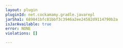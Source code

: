```yaml
---
layout: plugin
pluginId: net.cockamamy.gradle.javarepl
jarSha1: 689841bfc81bbf3c3946a2ee24582d9114790b2a
isJarAvailable: true
error: NONE
violations: []

---
```

